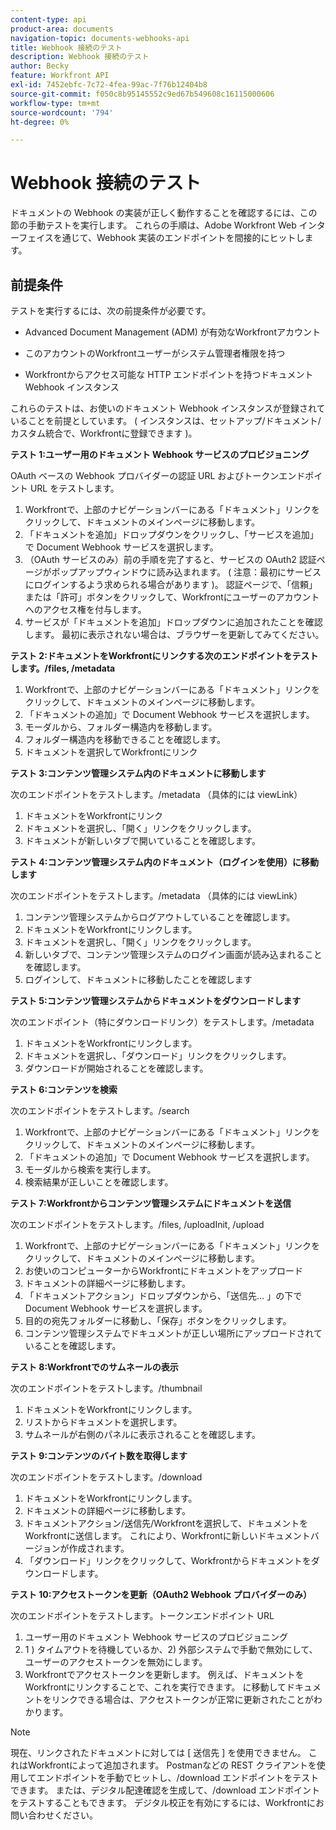 ```yaml
---
content-type: api
product-area: documents
navigation-topic: documents-webhooks-api
title: Webhook 接続のテスト
description: Webhook 接続のテスト
author: Becky
feature: Workfront API
exl-id: 7452ebfc-7c72-4fea-99ac-7f76b12404b8
source-git-commit: f050c8b95145552c9ed67b549608c16115000606
workflow-type: tm+mt
source-wordcount: '794'
ht-degree: 0%

---
```



# Webhook 接続のテスト

ドキュメントの Webhook の実装が正しく動作することを確認するには、この節の手動テストを実行します。 これらの手順は、Adobe Workfront Web インターフェイスを通じて、Webhook 実装のエンドポイントを間接的にヒットします。

## 前提条件

テストを実行するには、次の前提条件が必要です。

* Advanced Document Management (ADM) が有効なWorkfrontアカウント

* このアカウントのWorkfrontユーザーがシステム管理者権限を持つ

* Workfrontからアクセス可能な HTTP エンドポイントを持つドキュメント Webhook インスタンス

これらのテストは、お使いのドキュメント Webhook インスタンスが登録されていることを前提としています。 ( インスタンスは、セットアップ/ドキュメント/カスタム統合で、Workfrontに登録できます )。

**テスト 1:ユーザー用のドキュメント Webhook サービスのプロビジョニング**

OAuth ベースの Webhook プロバイダーの認証 URL およびトークンエンドポイント URL をテストします。

1. Workfrontで、上部のナビゲーションバーにある「ドキュメント」リンクをクリックして、ドキュメントのメインページに移動します。
1. 「ドキュメントを追加」ドロップダウンをクリックし、「サービスを追加」で Document Webhook サービスを選択します。
1. （OAuth サービスのみ）前の手順を完了すると、サービスの OAuth2 認証ページがポップアップウィンドウに読み込まれます。 ( 注意：最初にサービスにログインするよう求められる場合があります )。 認証ページで、「信頼」または「許可」ボタンをクリックして、Workfrontにユーザーのアカウントへのアクセス権を付与します。
1. サービスが「ドキュメントを追加」ドロップダウンに追加されたことを確認します。 最初に表示されない場合は、ブラウザーを更新してみてください。

**テスト 2:ドキュメントをWorkfrontにリンクする次のエンドポイントをテストします。/files, /metadata**

1. Workfrontで、上部のナビゲーションバーにある「ドキュメント」リンクをクリックして、ドキュメントのメインページに移動します。
1. 「ドキュメントの追加」で Document Webhook サービスを選択します。
1. モーダルから、フォルダー構造内を移動します。
1. フォルダー構造内を移動できることを確認します。
1. ドキュメントを選択してWorkfrontにリンク

**テスト 3:コンテンツ管理システム内のドキュメントに移動します**

次のエンドポイントをテストします。/metadata （具体的には viewLink）

1. ドキュメントをWorkfrontにリンク
1. ドキュメントを選択し、「開く」リンクをクリックします。
1. ドキュメントが新しいタブで開いていることを確認します。

**テスト 4:コンテンツ管理システム内のドキュメント（ログインを使用）に移動します**

次のエンドポイントをテストします。/metadata （具体的には viewLink）

1. コンテンツ管理システムからログアウトしていることを確認します。
1. ドキュメントをWorkfrontにリンクします。
1. ドキュメントを選択し、「開く」リンクをクリックします。
1. 新しいタブで、コンテンツ管理システムのログイン画面が読み込まれることを確認します。
1. ログインして、ドキュメントに移動したことを確認します

**テスト 5:コンテンツ管理システムからドキュメントをダウンロードします**

次のエンドポイント（特にダウンロードリンク）をテストします。/metadata 

1. ドキュメントをWorkfrontにリンクします。
1. ドキュメントを選択し、「ダウンロード」リンクをクリックします。
1. ダウンロードが開始されることを確認します。

**テスト 6:コンテンツを検索**

次のエンドポイントをテストします。/search

1. Workfrontで、上部のナビゲーションバーにある「ドキュメント」リンクをクリックして、ドキュメントのメインページに移動します。
1. 「ドキュメントの追加」で Document Webhook サービスを選択します。
1. モーダルから検索を実行します。
1. 検索結果が正しいことを確認します。

**テスト 7:Workfrontからコンテンツ管理システムにドキュメントを送信**

次のエンドポイントをテストします。/files, /uploadInit, /upload

1. Workfrontで、上部のナビゲーションバーにある「ドキュメント」リンクをクリックして、ドキュメントのメインページに移動します。
1. お使いのコンピューターからWorkfrontにドキュメントをアップロード
1. ドキュメントの詳細ページに移動します。
1. 「ドキュメントアクション」ドロップダウンから、「送信先… 」の下で Document Webhook サービスを選択します。
1. 目的の宛先フォルダーに移動し、「保存」ボタンをクリックします。
1. コンテンツ管理システムでドキュメントが正しい場所にアップロードされていることを確認します。

**テスト 8:Workfrontでのサムネールの表示**

次のエンドポイントをテストします。/thumbnail

1. ドキュメントをWorkfrontにリンクします。
1. リストからドキュメントを選択します。
1. サムネールが右側のパネルに表示されることを確認します。

**テスト 9:コンテンツのバイト数を取得します**

次のエンドポイントをテストします。/download

1. ドキュメントをWorkfrontにリンクします。
1. ドキュメントの詳細ページに移動します。
1. ドキュメントアクション/送信先/Workfrontを選択して、ドキュメントをWorkfrontに送信します。 これにより、Workfrontに新しいドキュメントバージョンが作成されます。
1. 「ダウンロード」リンクをクリックして、Workfrontからドキュメントをダウンロードします。

**テスト 10:アクセストークンを更新（OAuth2 Webhook プロバイダーのみ）**

次のエンドポイントをテストします。トークンエンドポイント URL

1. ユーザー用のドキュメント Webhook サービスのプロビジョニング
1. 1 ) タイムアウトを待機しているか、2) 外部システムで手動で無効にして、ユーザーのアクセストークンを無効にします。
1. Workfrontでアクセストークンを更新します。 例えば、ドキュメントをWorkfrontにリンクすることで、これを実行できます。 に移動してドキュメントをリンクできる場合は、アクセストークンが正常に更新されたことがわかります。

>[!NOTE]
>
>現在、リンクされたドキュメントに対しては [ 送信先 ] を使用できません。 これはWorkfrontによって追加されます。 Postmanなどの REST クライアントを使用してエンドポイントを手動でヒットし、/download エンドポイントをテストできます。 または、デジタル配達確認を生成して、/download エンドポイントをテストすることもできます。 デジタル校正を有効にするには、Workfrontにお問い合わせください。
